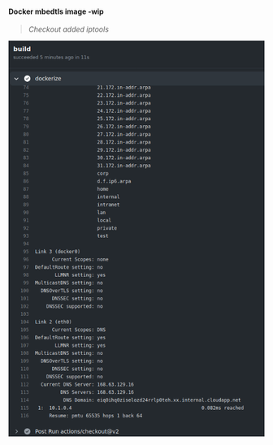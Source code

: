 #### Docker mbedtls image -wip

>
> _Checkout added iptools_
>

[![RAW LOG](./png/rawlog.png)](https://github.com/wryyyyyyyy/docker/commit/39e8a008749c141e25c97dd7754cd0bee3988be5/checks/1805824491/logs)


